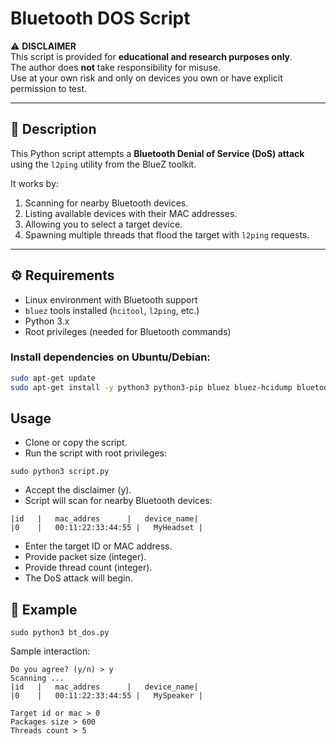 # Bluetooth DOS Script

⚠️ **DISCLAIMER**  
This script is provided for **educational and research purposes only**.  
The author does **not** take responsibility for misuse.  
Use at your own risk and only on devices you own or have explicit permission to test.

---

## 📌 Description
This Python script attempts a **Bluetooth Denial of Service (DoS) attack** using the `l2ping` utility from the BlueZ toolkit.  

It works by:
1. Scanning for nearby Bluetooth devices.
2. Listing available devices with their MAC addresses.
3. Allowing you to select a target device.
4. Spawning multiple threads that flood the target with `l2ping` requests.

---

## ⚙️ Requirements

- Linux environment with Bluetooth support  
- `bluez` tools installed (`hcitool`, `l2ping`, etc.)  
- Python 3.x  
- Root privileges (needed for Bluetooth commands)

### Install dependencies on Ubuntu/Debian:
```bash
sudo apt-get update
sudo apt-get install -y python3 python3-pip bluez bluez-hcidump bluetooth
```

## Usage

- Clone or copy the script.
- Run the script with root privileges:
```
sudo python3 script.py
```
- Accept the disclaimer (y).
- Script will scan for nearby Bluetooth devices:
```
|id   |   mac_addres      |   device_name|
|0    |   00:11:22:33:44:55 |   MyHeadset |
```
- Enter the target ID or MAC address.
- Provide packet size (integer).
- Provide thread count (integer).
- The DoS attack will begin.

## 🛑 Example
```
sudo python3 bt_dos.py
```

Sample interaction:
```
Do you agree? (y/n) > y
Scanning ...
|id   |   mac_addres      |   device_name|
|0    |   00:11:22:33:44:55 |   MySpeaker |

Target id or mac > 0
Packages size > 600
Threads count > 5
```
